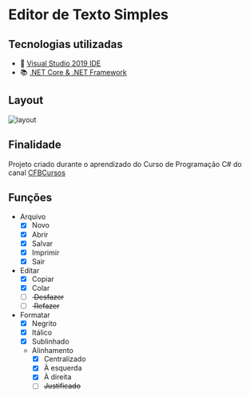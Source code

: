 # Editor de Texto Simples
## Tecnologias utilizadas
- :notebook_with_decorative_cover: [Visual Studio 2019 IDE](https://visualstudio.microsoft.com/vs/)
- :books: [.NET Core & .NET Framework](https://dotnet.microsoft.com/download)

## Layout
![layout](https://user-images.githubusercontent.com/51892110/87864993-a7997580-c945-11ea-8822-45ded5596775.png)

## Finalidade
Projeto criado durante o aprendizado do Curso de Programação C# do canal [CFBCursos](https://www.youtube.com/playlist?list=PLx4x_zx8csUglgKTmgfVFEhWWBQCasNGi)

## Funções
- Arquivo
	- [X] Novo
	- [X] Abrir
	- [X] Salvar
	- [X] Imprimir
	- [X] Sair
- Editar
	- [X] Copiar
	- [X] Colar
	- [ ] <del> Desfazer
	- [ ] <del> Refazer
- Formatar
	- [X] Negrito
	- [X] Itálico
	- [X] Sublinhado
	- Alinhamento
		- [X] Centralizado
		- [X] À esquerda
		- [X] À direita
		- [ ] <del>Justificado